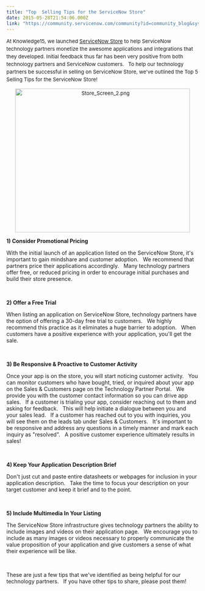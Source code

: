 ```yaml
---
title: "Top  Selling Tips for the ServiceNow Store"
date: 2015-05-28T21:54:06.000Z
link: "https://community.servicenow.com/community?id=community_blog&sys_id=b0ecea65dbd0dbc01dcaf3231f96196a"
---
```

<p><span style="font-size: 10pt; line-height: 1.5em;">At Knowledge15, we launched <a title="ore.servicenow.com/" href="http://store.servicenow.com/">ServiceNow Store</a> to help ServiceNow technology partners monetize the awesome applications and integrations that they developed. Initial feedback thus far has been very positive from both technology partners and ServiceNow customers.   To help our technology partners be successful in selling on ServiceNow Store, we've outlined the Top 5 Selling Tips for the ServiceNow Store!</span></p><p style="text-align: center;"><span style="font-size: 10pt; line-height: 1.5em;"><img  alt="Store_Screen_2.png" class="image-0 jive-image" height="376" src="58359802db941f048c8ef4621f9619e5.iix" style="height: 376.0032258064516px; width: 458px;" width="458"/><br/></span></p><p></p><p class="p1"><span class="s1"><strong>1) Consider Promotional Pricing</strong></span></p><p class="p1"><span class="s1">With the initial launch of an application listed on the ServiceNow Store, it's important to gain mindshare and customer adoption.   We recommend that partners price their applications accordingly.   Many technology partners offer free, or reduced pricing in order to encourage initial purchases and build their store presence.</span></p><p class="p1"><span class="s1"><br/></span></p><p class="p2"></p><p class="p1"><span class="s1"><strong>2) Offer a Free Trial</strong></span></p><p class="p1"><span class="s1">When listing an application on ServiceNow Store, technology partners have the option of offering a 30-day free trial to customers.   We highly recommend this practice as it eliminates a huge barrier to adoption.   When customers have a positive experience with your application, you'll get the sale.</span></p><p class="p1"><span class="s1"><br/></span></p><p class="p2"></p><p class="p1"><span class="s1"><strong>3) Be Responsive &amp; Proactive to Customer Activity</strong></span></p><p class="p3"><span class="s1">Once your app is on the store, you will start noticing customer activity.   You can monitor customers who have bought, tried, or inquired about your app on the Sales &amp; Customers page on the Technology Partner Portal.   We provide you with the customer contact information so you can drive app sales.   If a customer is trialing your app, consider reaching out to them and asking for feedback.   This will help initiate a dialogue between you and your sales lead.   If a customer has reached out to you with inquiries, you will see them on the leads tab under Sales &amp; Customers.   It's important to be responsive and address any questions in a timely manner and mark each inquiry as "</span><span class="s2">resolved</span><span class="s1">".   A positive customer experience ultimately results in sales!</span></p><p class="p3"><span class="s1"><br/></span></p><p class="p2"></p><p class="p1"><span class="s1"><strong>4) Keep Your Application Description Brief</strong></span></p><p class="p1"><span class="s1">Don't just cut and paste entire datasheets or webpages for inclusion in your application description.   Take the time to focus your description on your target customer and keep it brief and to the point.</span></p><p class="p1"><span class="s1"><br/></span></p><p class="p2"></p><p class="p1"><span class="s1"><strong>5) Include Multimedia In Your Listing</strong></span></p><p class="p1"><span class="s1">The ServiceNow Store infrastructure gives technology partners the ability to include images and videos on their application page.   We encourage you to include as many images or videos necessary to properly communicate the value proposition of your application and give customers a sense of what their experience will be like.</span></p><p class="p1"><span class="s1"><br/></span></p><p class="p1"><span class="s1">These are just a few tips that we've identified as being helpful for our technology partners.   If you have other tips to share, please post them!<br/></span></p>